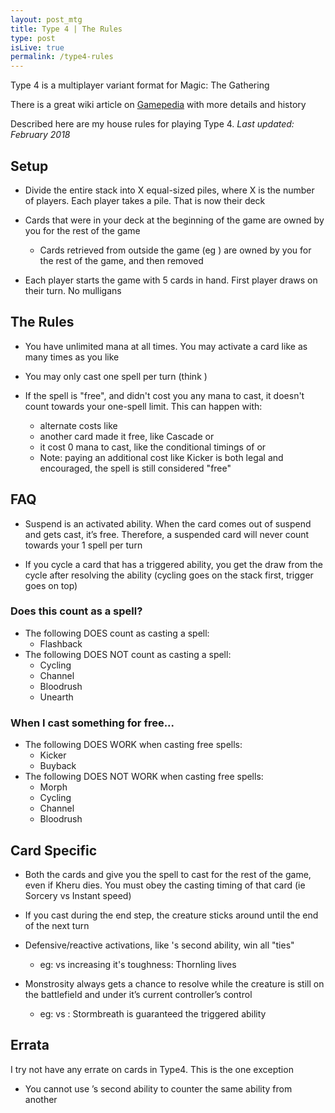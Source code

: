 ```yaml
---
layout: post_mtg
title: Type 4 | The Rules
type: post
isLive: true
permalink: /type4-rules
---
```


Type 4 is a multiplayer variant format for Magic: The Gathering

There is a great wiki article on [Gamepedia](https://mtg.gamepedia.com/Type_4) with more details and history

Described here are my house rules for playing Type 4. _Last updated: February 2018_

## Setup

- Divide the entire stack into X equal-sized piles, where X is the number of players. Each player takes a pile. That is now their deck

- Cards that were in your deck at the beginning of the game are owned by you for the rest of the game

  - Cards retrieved from outside the game (eg <card-text name="Booster Tutor"></card-text>) are owned by you for the rest of the game, and then removed

- Each player starts the game with 5 cards in hand. First player draws on their turn. No mulligans

## The Rules

- You have unlimited mana at all times. You may activate a card like <card-text name="Legacy Weapon"></card-text> as many times as you like

- You may only cast one spell per turn (think <card-text name="Arcane Laboratory"></card-text>)

- If the spell is "free", and didn't cost you any mana to cast, it doesn't count towards your one-spell limit. This can happen with:

  - alternate costs like <card-text name="Force of Will"></card-text>
  - another card made it free, like Cascade or <card-text name="Djinn of Wishes"></card-text>
  - it cost 0 mana to cast, like the conditional timings of <card-text name="Summoning Trap"> or <card-text name="Not of This World"></card-text>
  - Note: paying an additional cost like Kicker is both legal and encouraged, the spell is still considered "free"

## FAQ

- Suspend is an activated ability. When the card comes out of suspend and gets cast, it’s free. Therefore, a suspended card will never count towards your 1 spell per turn

- If you cycle a card that has a triggered ability, you get the draw from the cycle after resolving the ability (cycling goes on the stack first, trigger goes on top)

### Does this count as a spell?

- The following DOES count as casting a spell:
  - Flashback
- The following DOES NOT count as casting a spell:
  - Cycling
  - Channel
  - Bloodrush
  - Unearth

### When I cast something for free...

- The following DOES WORK when casting free spells:
  - Kicker
  - Buyback
- The following DOES NOT WORK when casting free spells:
  - Morph
  - Cycling
  - Channel
  - Bloodrush

## Card Specific

- Both the cards <card-text name="Spelljack"></card-text> and <card-text name="Kheru Spellsnatcher"></card-text> give you the spell to cast for the rest of the game, even if Kheru dies. You must obey the casting timing of that card (ie Sorcery vs Instant speed)

- If you cast <card-text name="Corpse Dance"></card-text> during the end step, the creature sticks around until the end of the next turn

- Defensive/reactive activations, like <card-text name="Azorius Guildmage"></card-text>'s second ability, win all "ties"

  - eg: <card-text name="Smokespew Invoker"></card-text> vs <card-text name="Thornling"></card-text> increasing it's toughness: Thornling lives

- Monstrosity always gets a chance to resolve while the creature is still on the battlefield and under it’s current controller’s control

  - eg: <card-text name="Stormbreath Dragon"></card-text> vs <card-text name="Legacy Weapon"></card-text>: Stormbreath is guaranteed the triggered ability

## Errata

I try not have any errate on cards in Type4. This is the one exception

- You cannot use <card-text name="Azorius Guildmage"></card-text>’s second ability to counter the same ability from another <card-text name="Azorius Guildmage"></card-text>

